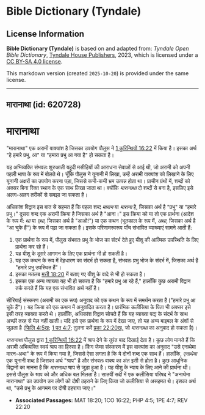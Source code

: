 # Bible Dictionary (Tyndale)

## License Information

**Bible Dictionary (Tyndale)** is based on and adapted from: _Tyndale Open Bible Dictionary_, [Tyndale House Publishers](https://tyndaleopenresources.com/), 2023, which is licensed under a [CC BY-SA 4.0 license](https://creativecommons.org/licenses/by-sa/4.0/legalcode.en).

This markdown version (created `2025-10-20`) is provided under the same license.



--------------------------------

## मारानाथा (id: 620728)

मारानाथा
========

"मारानाथा" एक अरामी वाक्यांश है जिसका उपयोग पौलुस ने [1 कुरिन्थियों 16:22](https://ref.ly/1Cor16:22) में किया है। इसका अर्थ "हे हमारे प्रभु, आ" या "हमारा प्रभु आ गया है" हो सकता है।

यह अभिव्यक्ति संभवतः शुरुआती यहूदी मसीहियों की आराधना सेवाओं से आई थी, जो अरामी को अपनी पहली भाषा के रूप में बोलते थे। चूँकि पौलुस ने यूनानी में लिखा, उन्हें अरामी वाक्यांश को लिखाने के लिए यूनानी अक्षरों का उपयोग करना पड़ा, जिससे कभी\-कभी भ्रम उत्पन्न होता था। प्राचीन ग्रंथों में, शब्दों को अक्सर बिना रिक्त स्थान के एक साथ लिखा जाता था। क्योंकि *मारानाथा* दो शब्दों से बना है, इसलिए इसे अलग\-अलग तरीकों से समझा जा सकता है।

अधिकांश विद्वान इस बात से सहमत हैं कि पहला शब्द *मारान* या *माराना* है, जिसका अर्थ है "प्रभु" या "हमारे प्रभु।" दूसरा शब्द एक अरामी क्रिया है जिसका अर्थ है "आना।" इस क्रिया को या तो एक प्रार्थना (आदेश के रूप में: *था* या *एथा*, जिसका अर्थ है "आओ!") या एक कथन (भूतकाल के रूप में, *अथा*, जिसका अर्थ है "आ चुके हैं") के रूप में पढ़ा जा सकता है। इसके परिणामस्वरूप पाँच संभावित व्याख्याएं सामने आती हैं:

1. एक प्रार्थना के रूप में, पौलुस संभवतः प्रभु के भोज का संदर्भ देते हुए यीशु की आत्मिक उपस्थिति के लिए प्रार्थना कर रहे हैं।
2. यह यीशु के दूसरे आगमन के लिए एक प्रार्थना भी हो सकती है।
3. यह एक कथन के रूप में देहधारण का संदर्भ हो सकता है, संभवतः प्रभु भोज के संदर्भ में, जिसका अर्थ है "हमारे प्रभु उपस्थित हैं"।
4. इसका मतलब [मत्ती 18:20](https://ref.ly/Matt18:20) में बताए गए यीशु के वादे से भी हो सकता है।
5. इसका एक अन्य व्याख्या यह भी हो सकता है कि "हमारे प्रभु आ रहे हैं," हालाँकि कुछ अरामी विद्वान तर्क करते हैं कि यह एक संभावित अर्थ नहीं है।

सीरियाई संस्करण (अरामी का एक रूप) अनुवाद को एक कथन के रूप में समर्थन करता है ("हमारे प्रभु आ चुके हैं")। यह क्रिया को एक कथन में अनुवादित करता है। प्रारंभिक कलीसिया के पिता भी अक्सर इसे इसी तरह व्याख्या करते थे। हालाँकि, अधिकांश विद्वान सोचते हैं कि यह व्याख्या पद्य के संदर्भ के साथ अच्छी तरह से मेल नहीं खाती। यदि इसे एक प्रार्थना के रूप में देखा जाए, तो यह अन्य बाइबल के अंशों से जुड़ता है ([फिलि 4:5ख](https://ref.ly/Phil4:5); [1 पत 4:7](https://ref.ly/1Pet4:7); तुलना करें [प्रका 22:20ख,](https://ref.ly/Rev22:20) जो *मारानाथा* का अनुवाद हो सकता है)।

*मारानाथा*  पौलुस द्वारा [1 कुरिन्थियों 16:22](https://ref.ly/1Cor16:22) में श्राप देने के तुरंत बाद दिखाई देता है। कुछ लोग मानते हैं कि अरामी अभिव्यक्ति स्वयं श्राप का हिस्सा है। किंग जेम्स संस्करण में इस वाक्यांश का अनुवाद "उसे एनाथेमा मारन\-अथा" के रूप में किया गया है, जिससे ऐसा लगता है कि ये दोनों शब्द एक साथ हैं। हालाँकि, *एनाथेमा* एक यूनानी शब्द है जिसका अर्थ "श्राप" है और संभवतः वाक्य का अंत इसी से होता है। कुछ आधुनिक विद्वानों का मानना है कि *मारानाथा* श्राप से जुड़ा हुआ है। यह यीशु के न्याय के लिए आने की प्रार्थना थी। इससे पौलुस के श्राप को और अधिक बल मिलता है। सातवीं सदी में एक कलीसिया परिषद ने "अनाथेमा मारानाथा" का उपयोग उन लोगों को दोषी ठहराने के लिए किया जो कलीसिया से असहमत थे। इसका अर्थ था, "उसे प्रभु के आगमन पर दोषी ठहराया जाए।"

* **Associated Passages:** MAT 18:20; 1CO 16:22; PHP 4:5; 1PE 4:7; REV 22:20

